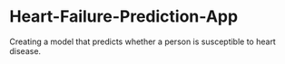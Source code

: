 # Heart-Failure-Prediction-App
Creating a model that predicts whether a person is susceptible to heart disease.
